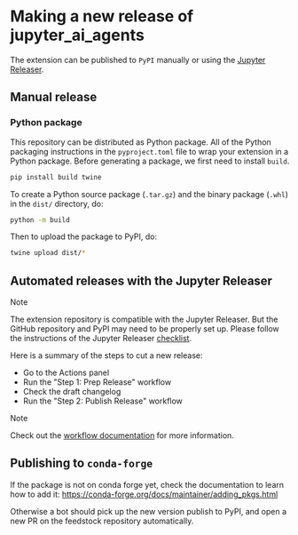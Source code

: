 <!--
  ~ Copyright (c) 2024-2025 Datalayer, Inc.
  ~
  ~ BSD 3-Clause License
-->

<!--
  ~ Copyright (c) 2023-2024 Datalayer, Inc.
  ~
  ~ BSD 3-Clause License
-->

# Making a new release of jupyter_ai_agents

The extension can be published to `PyPI` manually or using the [Jupyter Releaser](https://github.com/jupyter-server/jupyter_releaser).

## Manual release

### Python package

This repository can be distributed as Python
package. All of the Python
packaging instructions in the `pyproject.toml` file to wrap your extension in a
Python package. Before generating a package, we first need to install `build`.

```bash
pip install build twine
```

To create a Python source package (`.tar.gz`) and the binary package (`.whl`) in the `dist/` directory, do:

```bash
python -m build
```

Then to upload the package to PyPI, do:

```bash
twine upload dist/*
```

## Automated releases with the Jupyter Releaser

> [!NOTE]
> The extension repository is compatible with the Jupyter Releaser. But
> the GitHub repository and PyPI may need to be properly set up. Please
> follow the instructions of the Jupyter Releaser [checklist](https://jupyter-releaser.readthedocs.io/en/latest/how_to_guides/convert_repo_from_repo.html).

Here is a summary of the steps to cut a new release:

- Go to the Actions panel
- Run the "Step 1: Prep Release" workflow
- Check the draft changelog
- Run the "Step 2: Publish Release" workflow

> [!NOTE]
> Check out the [workflow documentation](https://jupyter-releaser.readthedocs.io/en/latest/get_started/making_release_from_repo.html)
> for more information.

## Publishing to `conda-forge`

If the package is not on conda forge yet, check the documentation to learn how to add it: https://conda-forge.org/docs/maintainer/adding_pkgs.html

Otherwise a bot should pick up the new version publish to PyPI, and open a new PR on the feedstock repository automatically.
